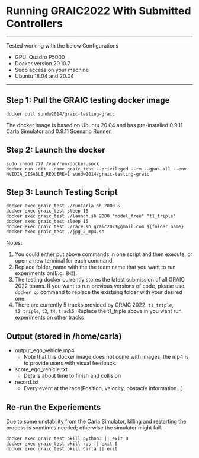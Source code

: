 # Running GRAIC2022 With Submitted Controllers

---

Tested working with the below Configurations
- GPU: Quadro P5000
- Docker version 20.10.7
- Sudo access on your machine
- Ubuntu 18.04 and 20.04

--- 

## Step 1: Pull the GRAIC testing docker image
    docker pull sundw2014/graic-testing-graic
The docker image is based on Ubuntu 20.04 and has pre-installed 0.9.11 Carla Simulator and 0.9.11 Scenario Runner.

## Step 2: Launch the docker 
    sudo chmod 777 /var/run/docker.sock
    docker run -dit --name graic_test --privileged --rm --gpus all --env NVIDIA_DISABLE_REQUIRE=1 sundw2014/graic-testing-graic

## Step 3: Launch Testing Script
    docker exec graic_test ./runCarla.sh 2000 &
    docker exec graic_test sleep 15
    docker exec graic_test ./launch.sh 2000 "model_free" "t1_triple" 
    docker exec graic_test sleep 15
    docker exec graic_test ./race.sh graic2021@gmail.com ${folder_name}
    docker exec graic_test ./jpg_2_mp4.sh
Notes:
1. You could either put above commands in one script and then execute, or open a new terminal for each command.
2. Replace folder_name with the the team name that you want to run experiments on(E.g. `EMI`).
3. The testing docker currently stores the latest submission of all GRAIC 2022 teams. If you want to run previous versions of code, please use `docker cp` command to replace the existsing folder with your desired one. 
4. There are currently 5 tracks provided by GRAIC 2022. `t1_triple`, `t2_triple`, `t3`, `t4`, `track5`. Replace the t1_triple above in you want run experiments on other tracks

## Output (stored in /home/carla)
- output_ego_vehicle.mp4
    - Note that this docker image does not come with images, the mp4 is to provide users with visual feedback.
- score_ego_vehicle.txt
    - Details about time to finish and collision
- record.txt
    - Every event at the race(Position, velocity, obstacle information...)


## Re-run the Experiements
Due to some unstability from the Carla Simulator, killing and restarting the process is somtimes needed; otherwise the simulator might fail.

    docker exec graic_test pkill python3 || exit 0
    docker exec graic_test pkill ros || exit 0
    docker exec graic_test pkill Carla || exit 

